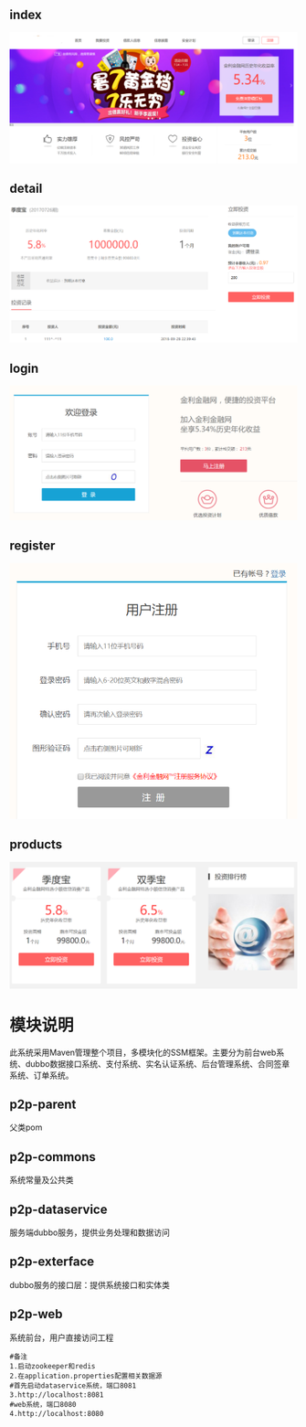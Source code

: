 ## index
![index](screenshot/index.png)  
## detail
![detail](screenshot/detail.png)  
## login
![login](screenshot/login.png)  
## register
![register](screenshot/register.png)  
## products
![products](screenshot/products.png)  

# 模块说明
此系统采用Maven管理整个项目，多模块化的SSM框架。主要分为前台web系统、dubbo数据接口系统、支付系统、实名认证系统、后台管理系统、合同签章系统、订单系统。
## p2p-parent  
父类pom  
## p2p-commons  
系统常量及公共类  
## p2p-dataservice  
服务端dubbo服务，提供业务处理和数据访问  
## p2p-exterface  
dubbo服务的接口层：提供系统接口和实体类  
## p2p-web  
系统前台，用户直接访问工程  
    
    #备注
    1.启动zookeeper和redis
    2.在application.properties配置相关数据源
    #首先启动dataservice系统，端口8081
    3.http://localhost:8081
    #web系统，端口8080
    4.http://localhost:8080
